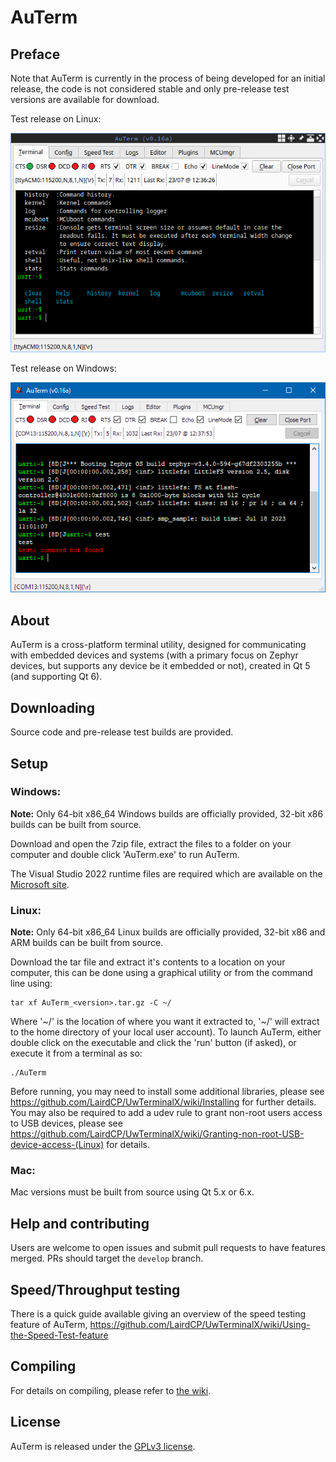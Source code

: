 # AuTerm

## Preface

Note that AuTerm is currently in the process of being developed for an initial release, the code is not considered stable and only pre-release test versions are available for download.

Test release on Linux:

![Linux test release screenshot](/docs/images/linux_build.png?raw=true)

Test release on Windows:

![Windows test release screenshot](/docs/images/windows_build.png?raw=true)

## About

AuTerm is a cross-platform terminal utility, designed for communicating with embedded devices and systems (with a primary focus on Zephyr devices, but supports any device be it embedded or not), created in Qt 5 (and supporting Qt 6).

## Downloading

Source code and pre-release test builds are provided.

## Setup

### Windows:

**Note:** Only 64-bit x86_64 Windows builds are officially provided, 32-bit x86 builds can be built from source.

Download and open the 7zip file, extract the files to a folder on your computer and double click 'AuTerm.exe' to run AuTerm.

The Visual Studio 2022 runtime files are required which are available on the [Microsoft site](https://aka.ms/vs/17/release/vc_redist.x64.exe).

### Linux:

**Note:** Only 64-bit x86_64 Linux builds are officially provided, 32-bit x86 and ARM builds can be built from source.

Download the tar file and extract it's contents to a location on your computer, this can be done using a graphical utility or from the command line using:

	tar xf AuTerm_<version>.tar.gz -C ~/

Where '\~/' is the location of where you want it extracted to, '\~/' will extract to the home directory of your local user account). To launch AuTerm, either double click on the executable and click the 'run' button (if asked), or execute it from a terminal as so:

	./AuTerm

Before running, you may need to install some additional libraries, please see https://github.com/LairdCP/UwTerminalX/wiki/Installing for further details. You may also be required to add a udev rule to grant non-root users access to USB devices, please see https://github.com/LairdCP/UwTerminalX/wiki/Granting-non-root-USB-device-access-(Linux) for details.

### Mac:

Mac versions must be built from source using Qt 5.x or 6.x.

## Help and contributing

Users are welcome to open issues and submit pull requests to have features merged. PRs should target the `develop` branch.

## Speed/Throughput testing

There is a quick guide available giving an overview of the speed testing feature of AuTerm, https://github.com/LairdCP/UwTerminalX/wiki/Using-the-Speed-Test-feature

## Compiling

For details on compiling, please refer to [the wiki](https://github.com/LairdCP/UwTerminalX/wiki/Compiling).

## License

AuTerm is released under the [GPLv3 license](https://github.com/thedjnK/AuTerm/blob/master/LICENSE).
